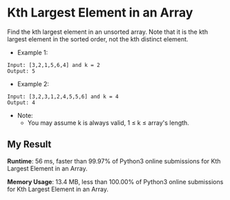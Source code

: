# Kth Largest Element in an Array

Find the kth largest element in an unsorted array. Note that it is the kth largest element in the sorted order, not the kth distinct element.

- Example 1:

```
Input: [3,2,1,5,6,4] and k = 2
Output: 5
```

- Example 2:

```
Input: [3,2,3,1,2,4,5,5,6] and k = 4
Output: 4
```

- Note:
  - You may assume k is always valid, 1 ≤ k ≤ array's length.
  
  
## My Result

**Runtime**: 56 ms, faster than 99.97% of Python3 online submissions for Kth Largest Element in an Array.

**Memory Usage**: 13.4 MB, less than 100.00% of Python3 online submissions for Kth Largest Element in an Array.
